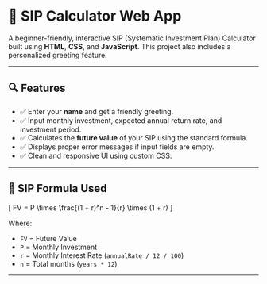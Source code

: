 # 💸 SIP Calculator Web App

A beginner-friendly, interactive SIP (Systematic Investment Plan) Calculator built using **HTML**, **CSS**, and **JavaScript**. This project also includes a personalized greeting feature.

---

## 🔍 Features

- ✅ Enter your **name** and get a friendly greeting.
- ✅ Input monthly investment, expected annual return rate, and investment period.
- ✅ Calculates the **future value** of your SIP using the standard formula.
- ✅ Displays proper error messages if input fields are empty.
- ✅ Clean and responsive UI using custom CSS.

---

## 🧮 SIP Formula Used

\[
FV = P \times \frac{(1 + r)^n - 1}{r} \times (1 + r)
\]

Where:

- `FV` = Future Value  
- `P` = Monthly Investment  
- `r` = Monthly Interest Rate (`annualRate / 12 / 100`)  
- `n` = Total months (`years * 12`)

---



